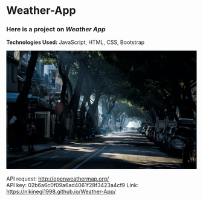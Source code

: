# Weather-App

### Here is a project on _Weather App_
**Technologies Used:** JavaScript, HTML, CSS, Bootstrap

![alt text](images/b-g.jpg)

API request: http://openweathermap.org/ <br>
API key: 02b6a6c0f09a6ad4061f28f3423a4cf9
Link: https://nikinegi1998.github.io/Weather-App/
